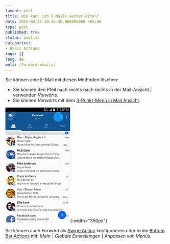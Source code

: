```yaml
---
layout: post
title: Wie kann ich E-Mails weiterleiten?
date: 2015-04-21 20:46:40.000000000 +03:00
type: post
published: true
status: publish
categories:
- Basic Actions
tags: []
lang: de
meta: /forward-emails/
---
```


Sie können eine E-Mail mit diesen Methoden löschen:


* Sie können den Pfeil nach rechts nach rechts in der Mail-Ansicht \| verwenden *Vorwärts*.
* Sie können *Vorwärts* mit dem [3-Punkt-Menü in Mail Ansicht](/3-dot-menu-options/).

![Forward email](/assets/BlueMail_Forward_Email.gif){:width="350px"}

Sie können auch *Forward* als [Swipe Action](/configure-left-right-swipe-menu/) konfigurieren oder in die [Bottom Bar Actions](/how-to-configure-the-bottom-bar-actions/) mit: *Mehr* \| *Globale Einstellungen* \| *Anpassen von Menüs*.
